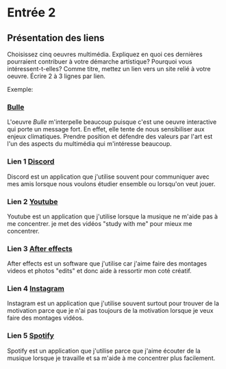 # Entrée 2
## Présentation des liens
Choisissez cinq oeuvres multimédia. Expliquez en quoi ces dernières pourraient contribuer à votre démarche artistique? Pourquoi vous intéressent-t-elles? Comme titre, mettez un lien vers un site relié à votre oeuvre. Écrire 2 à 3 lignes par lien.

Exemple: 
### [Bulle](https://www.onf.ca/interactif/bulle/) 
L'oeuvre *Bulle* m'interpelle beaucoup puisque c'est une oeuvre interactive qui porte un message fort. En effet, elle tente de nous sensibiliser aux enjeux climatiques. Prendre position et défendre des valeurs par l'art est l'un des aspects du multimédia qui m'intéresse beaucoup. 

### Lien 1 [Discord](https://discord.com/)
Discord est un application que j'utilise souvent pour communiquer avec mes amis lorsque nous voulons étudier ensemble ou lorsqu'on veut jouer.

### Lien 2 [Youtube](https://www.youtube.com/)
Youtube est un application que j'utilise lorsque la musique ne m'aide pas à me concentrer. je met des vidéos "study with me" pour mieux me concentrer.

### Lien 3 [After effects](https://www.adobe.com/ca_fr/products/aftereffects.html)
After effects est un software que j'utilise car j'aime faire des montages videos et photos "edits" et donc aide à ressortir mon coté créatif.

### Lien 4 [Instagram](https://www.instagram.com/)
Instagram est un application que j'utilise souvent surtout pour trouver de la motivation parce que je n'ai pas toujours de la motivation lorsque je veux faire des montages vidéos.

### Lien 5 [Spotify](https://open.spotify.com/intl-fr)
Spotify est un application que j'utilise parce que j'aime écouter de la musique lorsque je travaille  et sa m'aide à me concentrer plus facilement.

